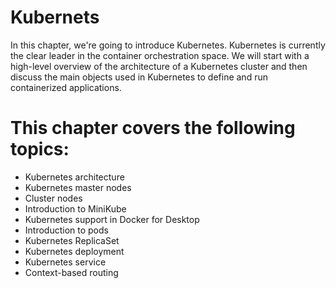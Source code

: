 # Kubernets

In this chapter, we're going to introduce Kubernetes. Kubernetes is currently the clear leader in the container orchestration space. We will start with a high-level overview of the architecture of a Kubernetes cluster and then discuss the main objects used in Kubernetes to define and run containerized applications.

# This chapter covers the following topics:

- Kubernetes architecture
- Kubernetes master nodes
- Cluster nodes
- Introduction to MiniKube
- Kubernetes support in Docker for Desktop
- Introduction to pods
- Kubernetes ReplicaSet
- Kubernetes deployment
- Kubernetes service
- Context-based routing